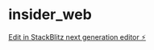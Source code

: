 # insider_web

[Edit in StackBlitz next generation editor ⚡️](https://stackblitz.com/~/github.com/bengraves8/insider_web)
